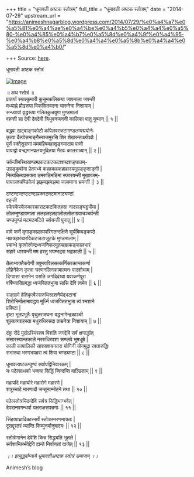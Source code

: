+++
title = "धूमावती अष्टक स्तोत्रम्"
full_title = "धूमावती अष्टक स्तोत्रम्"
date = "2014-07-29"
upstream_url = "https://animeshnagarblog.wordpress.com/2014/07/29/%e0%a4%a7%e0%a5%81%e0%a4%ae%e0%a4%be%e0%a4%b5%e0%a4%a4%e0%a5%80-%e0%a4%85%e0%a4%b7%e0%a5%8d%e0%a4%9f%e0%a4%95-%e0%a4%b8%e0%a5%8d%e0%a4%a4%e0%a5%8b%e0%a4%a4%e0%a5%8d%e0%a4%b0/"

+++
Source: [here](https://animeshnagarblog.wordpress.com/2014/07/29/%e0%a4%a7%e0%a5%81%e0%a4%ae%e0%a4%be%e0%a4%b5%e0%a4%a4%e0%a5%80-%e0%a4%85%e0%a4%b7%e0%a5%8d%e0%a4%9f%e0%a4%95-%e0%a4%b8%e0%a5%8d%e0%a4%a4%e0%a5%8b%e0%a4%a4%e0%a5%8d%e0%a4%b0/).

धूमावती अष्टक स्तोत्रं

[![image](https://animeshnagarblog.files.wordpress.com/2014/07/wpid-img_20140727_235810.jpg?w=700 "IMG_20140727_235810.JPG")](https://animeshnagarblog.files.wordpress.com/2014/07/wpid-img_20140727_235810.jpg)

॥ अथ स्तोत्रं ॥  
प्रातर्या स्यात्कुमारी कुसुमकलिकया जापमाला जपन्ती  
मध्याह्ने प्रौढरूपा विकसितवदना चारुनेत्रा निशायाम् \|  
सन्ध्यायां वृद्धरूपा गलितकुचयुगा मुण्डमालां  
वहन्ती सा देवी देवदेवी त्रिभुवनजननी कालिका पातु युष्मान् \|\| १ \|\|

बद्ध्वा खट्वाङ्गकोटौ कपिलवरजटामण्डलम्पद्मयोनेः  
कृत्वा दैत्योत्तमाङ्गैस्स्रजमुरसि शिर शेखरन्तार्क्ष्यपक्षैः \|  
पूर्णं रक्तै्सुराणां यममहिषमहाशृङ्गमादाय पाणौ  
पायाद्वो वन्द्यमानप्रलयमुदितया भैरवः कालरात्र्याम् \|\| २ \|\|

चर्वन्तीमस्थिखण्डम्प्रकटकटकटाशब्दशङ्घातम्-  
उग्रङ्कुर्वाणा प्रेतमध्ये कहहकहकहाहास्यमुग्रङ्कृशाङ्गी \|  
नित्यन्नित्यप्रसक्ता डमरुडिमडिमां स्फारयन्ती मुखाब्जम्-  
पायान्नश्चण्डिकेयं झझमझमझमा जल्पमाना भ्रमन्ती \|\| ३ \|\|

टण्टण्टण्टण्टटण्टाप्रकरटमटमानाटघण्टां  
वहन्ती  
स्फेंस्फेंस्फेंस्कारकाराटकटकितहसा नादसङ्घट्टभीमा \|  
लोलम्मुण्डाग्रमाला ललहलहलहालोललोलाग्रवाचञ्चर्वन्ती  
चण्डमुण्डं मटमटमटिते चर्वयन्ती पुनातु \|\| ४ \|\|

वामे कर्णे मृगाङ्कप्रलयपरिगतन्दक्षिणे सूर्यबिम्बङ्कण्ठे  
नक्षत्रहारंव्वरविकटजटाजूटके मुण्डमालाम् \|  
स्कन्धे कृत्वोरगेन्द्रध्वजनिकरयुतम्ब्रह्मकङ्कालभारं  
संहारे धारयन्ती मम हरतु भयम्भद्रदा भद्रकाली \|\| ५ \|\|

तैलाभ्यक्तैकवेणी त्रपुमयविलसत्कर्णिकाक्रान्तकर्णा  
लौहेनैकेन कृत्वा चरणनलिनकामात्मनः पादशोभाम् \|  
दिग्वासा रासभेन ग्रसति जगदिदंय्या यवाकर्णपूरा  
वर्षिण्यातिप्रबद्धा ध्वजविततभुजा सासि देवि त्वमेव \|\| ६ \|\|

सङ्ग्रामे हेतिकृत्वैस्सरुधिरदशनैर्यद्भटानां  
शिरोभिर्मालामावद्ध्य मूर्ध्नि ध्वजविततभुजा त्वं श्मशाने  
प्रविष्टा \|  
दृष्टा भूतप्रभूतैः पृथुतरजघना वद्धनागेन्द्रकाञ्ची  
शूलग्रव्यग्रहस्ता मधुरुधिरसदा ताम्रनेत्रा निशायाम् \|\| ७ \|\|

दंष्ट्रा रौद्रे मुखेऽस्मिंस्तव विशति जगद्देवि सर्वं क्षणार्द्धात्  
संसारस्यान्तकाले नररुधिरवशा सम्प्लवे भूमधूम्रे \|  
काली कापालिकी साशवशयनतरा योगिनी योगमुद्रा रक्तारुद्धिः  
सभास्था भरणभयहरा त्वं शिवा चण्डघण्टा \|\| ८ \|\|

धूमावत्यष्टकम्पुण्यं सर्वापद्विनिवारकम् \|  
यः पठेत्साधको भक्त्या सिद्धिं व्विन्दन्ति वाञ्छिताम् \|\| ९ \|\|

महापदि महाघोरे महारोगे महारणे \|  
शत्रूच्चाटे मारणादौ जन्तूनाम्मोहने तथा \|\| १० \|\|

पठेत्स्तोत्रमिदन्देवि सर्वत्र सिद्धिभाग्भवेत् \|  
देवदानवगन्धर्वा यक्षराक्षसपन्नगाः \|\| ११ \|\|

सिंहव्याघ्रादिकास्सर्वे स्तोत्रस्मरणमात्रतः \|  
दूराद्दूरतरं य्यान्ति किम्पुनर्मानुषादयः \|\| १२ \|\|

स्तोत्रेणानेन देवेशि किन्न सिद्ध्यति भूतले \|  
सर्वशान्तिर्ब्भवेद्देवि ह्यन्ते निर्वाणतां व्व्रजेत् \|\| १३ \|\|

*।। इत्यूर्द्ध्वाम्नाये धूमावतीअष्टक स्तोत्रं समाप्तम् ।।*



Animesh’s blog

